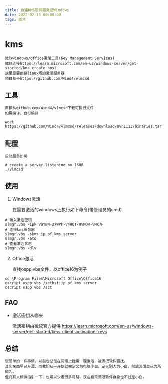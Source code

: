 ```yaml
---
title: 自建KMS服务器激活Windows
date: 2022-02-15 00:00:00
tags: 技术
---
```


# kms

	微软windows/office激活工具(Key Management Services)
	微软连接https://learn.microsoft.com/en-us/windows-server/get-started/kms-create-host
	这里是要创建linux版的激活服务器
	项目基于https://github.com/Wind4/vlmcsd

## 工具

	直接从github.com/Wind4/vlmcsd下载可执行文件
	如需编译，自行编译
```shell
wget https://github.com/Wind4/vlmcsd/releases/download/svn1113/binaries.tar.gz
```

## 配置

	启动服务即可
```shell
# create a server listening on 1688
./vlmcsd
```

## 使用

1. Windows激活

	在需要激活的windows上执行如下命令(带管理员的cmd)
```shell
# 输入激活密钥
slmgr.vbs -ipk VDYBN-27WPP-V4HQT-9VMD4-VMK7H
# 连接kms服务器
slmgr.vbs -skms ip_of_kms_server
slmgr.vbs -ato
# 查看激活状态
slmgr.vbs -dlv
```

2. Office激活

	查找ospp.vbs文件，以office16为例子
```shell
cd \Program Files\Microsoft Office\Office16
cscript ospp.vbs /sethst:ip_of_kms_server
cscript ospp.vbs /act
```
## FAQ

* 激活密钥从哪来

	激活密钥由微软官方提供
	https://learn.microsoft.com/en-us/windows-server/get-started/kms-client-activation-keys

## 总结

	很简单的一件事情，以前也总是在网络上搜索一键激活，被流氓软件骚扰。
	其实东西早已开源，而我们从一开始就被定义为电脑小白。定义别人为小白，然后流氓自己为所欲为。
	但凡有人稍微指引一下，也可以少走很多弯路。现在看来流氓软件自身也不过是小白。